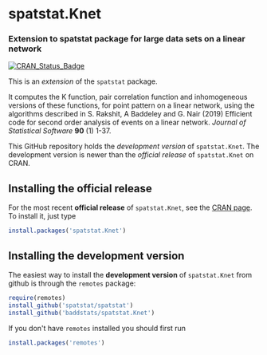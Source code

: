 # spatstat.Knet

### Extension to spatstat package for large data sets on a linear network

[![CRAN_Status_Badge](http://www.r-pkg.org/badges/version/spatstat.Knet)](http://cran.r-project.org/web/packages/spatstat.Knet)

This is an _extension_ of the `spatstat` package. 

It computes the K function, pair correlation function
and inhomogeneous versions of these functions,
for point pattern on a linear network, using the
algorithms described in
S. Rakshit, A Baddeley and G. Nair (2019)
Efficient code for second order analysis of events on a linear network.
_Journal of Statistical Software_ **90** (1) 1-37.

This GitHub repository holds the *development version* of
`spatstat.Knet`. The development version is newer than the *official release*
of `spatstat.Knet` on CRAN. 

## Installing the official release

For the most recent **official release** of 
`spatstat.Knet`, see the [CRAN page](https://cran.r-project.org/web/packages/spatstat.Knet). To install it, just type

```R
install.packages('spatstat.Knet')
```

## Installing the development version

The easiest way to install the **development version** of `spatstat.Knet` 
from github is through the `remotes` package:

```R
require(remotes)
install_github('spatstat/spatstat')
install_github('baddstats/spatstat.Knet')
```

If you don't have `remotes` installed you should first run

```R
install.packages('remotes')
```


